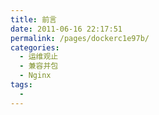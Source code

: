 ```yaml
---
title: 前言
date: 2011-06-16 22:17:51
permalink: /pages/dockerc1e97b/
categories:
  - 运维观止
  - 兼容并包
  - Nginx
tags:
  - 
---
```

